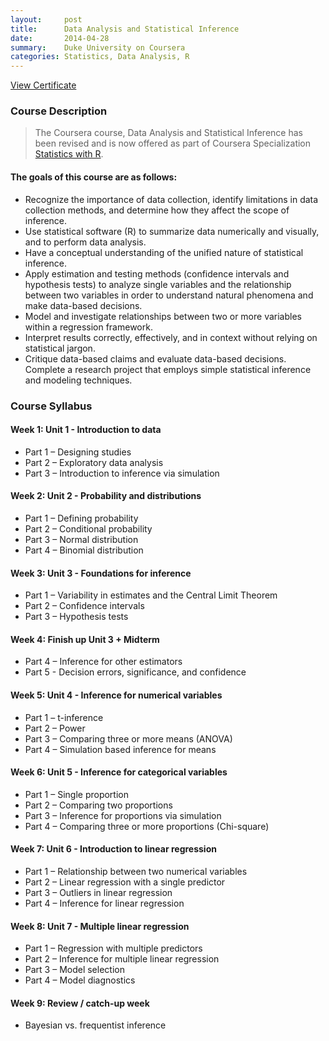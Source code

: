 ```yaml
---
layout:     post
title:      Data Analysis and Statistical Inference
date:       2014-04-28
summary:    Duke University on Coursera
categories: Statistics, Data Analysis, R
---
```


[View Certificate](https://www.coursera.org/account/accomplishments/certificate/8DWWA6MKZN)

### Course Description

> The Coursera course, Data Analysis and Statistical Inference has been revised and is now offered as part of Coursera Specialization [Statistics with R](https://www.coursera.org/specializations/statistics).
>
#### The goals of this course are as follows:
- Recognize the importance of data collection, identify limitations in data collection methods, and determine how they affect the scope of inference.
- Use statistical software (R) to summarize data numerically and visually, and to perform data analysis.
- Have a conceptual understanding of the unified nature of statistical inference.
- Apply estimation and testing methods (confidence intervals and hypothesis tests) to analyze single variables and the relationship between two variables in order to understand natural phenomena and make data-based decisions.
- Model and investigate relationships between two or more variables within a regression framework.
- Interpret results correctly, effectively, and in context without relying on statistical jargon.
- Critique data-based claims and evaluate data-based decisions.
Complete a research project that employs simple statistical inference and modeling techniques.

### Course Syllabus

#### Week 1: Unit 1 - Introduction to data

- Part 1 – Designing studies
- Part 2 – Exploratory data analysis
- Part 3 – Introduction to inference via simulation

####  Week 2: Unit 2 - Probability and distributions

- Part 1 – Defining probability
- Part 2 – Conditional probability
- Part 3 – Normal distribution
- Part 4 – Binomial distribution

####  Week 3: Unit 3 - Foundations for inference

- Part 1 – Variability in estimates and the Central Limit Theorem
- Part 2 – Confidence intervals
- Part 3 – Hypothesis tests

####   Week 4: Finish up Unit 3 + Midterm

- Part 4 – Inference for other estimators
- Part 5 - Decision errors, significance, and confidence

####  Week 5: Unit 4 - Inference for numerical variables

- Part 1 – t-inference
- Part 2 – Power
- Part 3 – Comparing three or more means (ANOVA)
- Part 4 – Simulation based inference for means

####  Week 6: Unit 5 - Inference for categorical variables

- Part 1 – Single proportion
- Part 2 – Comparing two proportions
- Part 3 – Inference for proportions via simulation
- Part 4 – Comparing three or more proportions (Chi-square)

####  Week 7: Unit 6 - Introduction to linear regression

- Part 1 – Relationship between two numerical variables
- Part 2 – Linear regression with a single predictor
- Part 3 – Outliers in linear regression
- Part 4 – Inference for linear regression

####  Week 8: Unit 7 - Multiple linear regression

- Part 1 – Regression with multiple predictors
- Part 2 – Inference for multiple linear regression
- Part 3 – Model selection
- Part 4 – Model diagnostics

####  Week 9: Review / catch-up week

- Bayesian vs. frequentist inference